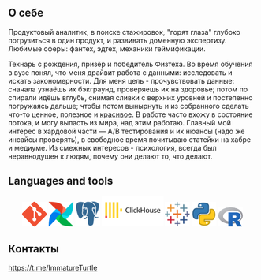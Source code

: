 ## О себе
Продуктовый аналитик, в поиске стажировок, "горят глаза" глубоко погрузиться в один продукт, и развивать доменную экспертизу. Любимые сферы: фантех, эдтех, механики геймификации. 

Технарь с рождения, призёр и победитель Физтеха. Во время обучения в вузе понял, что меня драйвит работа с данными: исследовать и искать закономерности. Для меня цель - прочувствовать данные: сначала узнаёшь их бэкграунд, проверяешь их на здоровье; потом по спирали идёшь вглубь, снимая сливки с верхних уровней и постепенно погружаясь дальше; чтобы потом вынырнуть и из собранного сделать что-то ценное, полезное и [красивое](https://public.tableau.com/app/profile/ilya.nartov/vizzes). В работе часто вхожу в состояние потока, и могу выпасть из мира, над этим работаю.
Главный мой интерес в хардовой части — A/B тестирования и их нюансы (надо же инсайсы проверять), в свободное время почитываю статейки на хабре и медиуме. Из смежных интересов - психология, всегда был неравнодушен к людям, почему они делают то, что делают.

## Languages and tools
<p align="center">
  <img width="50px" src="Git.png" alt="qr"/> 
  <img width="50px" src="Airflow.png" alt="qr"/> 
  <img width="50px" src="postgresql.svg" alt="qr"/> 
  <img width="125px" src="Clickhouse.png" alt="qr"/>
  <img width="50px" src="tableau-icon.svg" alt="qr"/>
  <img width="50px" src="Python.png" alt="qr"/>
  <img width="50px" src="R.png" alt="qr"/
</p>

## Контакты
https://t.me/ImmatureTurtle
